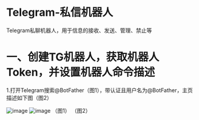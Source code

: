 # Telegram-私信机器人
Telegram私聊机器人，用于信息的接收、发送、管理、禁止等

# 一、创建TG机器人，获取机器人Token，并设置机器人命令描述
1.打开Telegram搜索@BotFather（图1），带认证且用户名为@BotFather，主页描述如下图（图2）

![image](https://github.com/user-attachments/assets/c38accac-011d-4f78-9e54-c9e256493c14)  ![image](https://github.com/user-attachments/assets/f4fb358d-8449-4a05-aa70-be5c9b639d8d)
                                 （图1）                                                                                               （图2）

